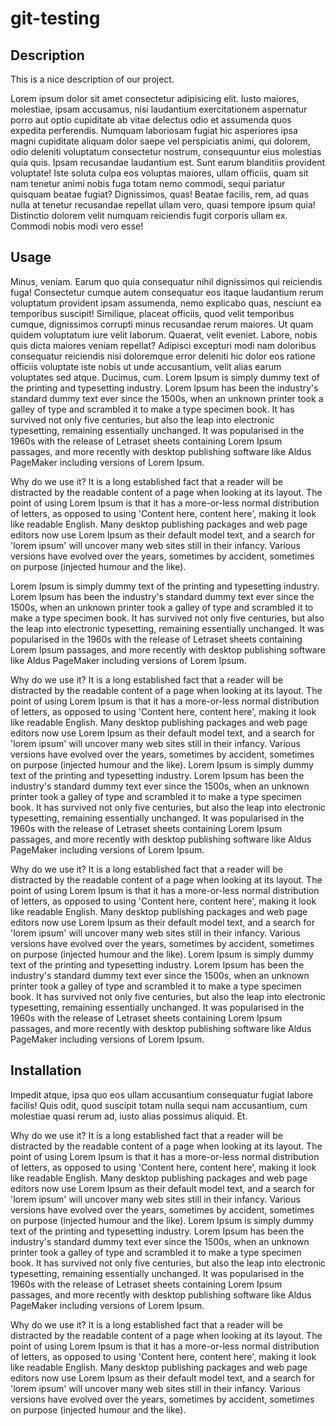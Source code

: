 # git-testing

## Description
This is a nice description of our project.

Lorem ipsum dolor sit amet consectetur adipisicing elit. Iusto maiores, molestiae, ipsam accusamus, nisi laudantium exercitationem aspernatur porro aut optio cupiditate ab vitae delectus odio et assumenda quos expedita perferendis.
Numquam laboriosam fugiat hic asperiores ipsa magni cupiditate aliquam dolor saepe vel perspiciatis animi, qui dolorem, odio deleniti voluptatum consectetur nostrum, consequuntur eius molestias quia quis. Ipsam recusandae laudantium est.
Sunt earum blanditiis provident voluptate! Iste soluta culpa eos voluptas maiores, ullam officiis, quam sit nam tenetur animi nobis fuga totam nemo commodi, sequi pariatur quisquam beatae fugiat? Dignissimos, quas!
Beatae facilis, rem, ad quas nulla at tenetur recusandae repellat ullam vero, quasi tempore ipsum quia! Distinctio dolorem velit numquam reiciendis fugit corporis ullam ex. Commodi nobis modi vero esse!



## Usage
Minus, veniam. Earum quo quia consequatur nihil dignissimos qui reiciendis fuga! Consectetur cumque autem consequatur eos itaque laudantium rerum voluptatum provident ipsam assumenda, nemo explicabo quas, nesciunt ea temporibus suscipit!
Similique, placeat officiis, quod velit temporibus cumque, dignissimos corrupti minus recusandae rerum maiores. Ut quam quidem voluptatum iure velit laborum. Quaerat, velit eveniet. Labore, nobis quis dicta maiores veniam repellat?
Adipisci excepturi modi nam doloribus consequatur reiciendis nisi doloremque error deleniti hic dolor eos ratione officiis voluptate iste nobis ut unde accusantium, velit alias earum voluptates sed atque. Ducimus, cum.
Lorem Ipsum is simply dummy text of the printing and typesetting industry. Lorem Ipsum has been the industry's standard dummy text ever since the 1500s, when an unknown printer took a galley of type and scrambled it to make a type specimen book. It has survived not only five centuries, but also the leap into electronic typesetting, remaining essentially unchanged. It was popularised in the 1960s with the release of Letraset sheets containing Lorem Ipsum passages, and more recently with desktop publishing software like Aldus PageMaker including versions of Lorem Ipsum.

Why do we use it?
It is a long established fact that a reader will be distracted by the readable content of a page when looking at its layout. The point of using Lorem Ipsum is that it has a more-or-less normal distribution of letters, as opposed to using 'Content here, content here', making it look like readable English. Many desktop publishing packages and web page editors now use Lorem Ipsum as their default model text, and a search for 'lorem ipsum' will uncover many web sites still in their infancy. Various versions have evolved over the years, sometimes by accident, sometimes on purpose (injected humour and the like).

Lorem Ipsum is simply dummy text of the printing and typesetting industry. Lorem Ipsum has been the industry's standard dummy text ever since the 1500s, when an unknown printer took a galley of type and scrambled it to make a type specimen book. It has survived not only five centuries, but also the leap into electronic typesetting, remaining essentially unchanged. It was popularised in the 1960s with the release of Letraset sheets containing Lorem Ipsum passages, and more recently with desktop publishing software like Aldus PageMaker including versions of Lorem Ipsum.

Why do we use it?
It is a long established fact that a reader will be distracted by the readable content of a page when looking at its layout. The point of using Lorem Ipsum is that it has a more-or-less normal distribution of letters, as opposed to using 'Content here, content here', making it look like readable English. Many desktop publishing packages and web page editors now use Lorem Ipsum as their default model text, and a search for 'lorem ipsum' will uncover many web sites still in their infancy. Various versions have evolved over the years, sometimes by accident, sometimes on purpose (injected humour and the like).
Lorem Ipsum is simply dummy text of the printing and typesetting industry. Lorem Ipsum has been the industry's standard dummy text ever since the 1500s, when an unknown printer took a galley of type and scrambled it to make a type specimen book. It has survived not only five centuries, but also the leap into electronic typesetting, remaining essentially unchanged. It was popularised in the 1960s with the release of Letraset sheets containing Lorem Ipsum passages, and more recently with desktop publishing software like Aldus PageMaker including versions of Lorem Ipsum.

Why do we use it?
It is a long established fact that a reader will be distracted by the readable content of a page when looking at its layout. The point of using Lorem Ipsum is that it has a more-or-less normal distribution of letters, as opposed to using 'Content here, content here', making it look like readable English. Many desktop publishing packages and web page editors now use Lorem Ipsum as their default model text, and a search for 'lorem ipsum' will uncover many web sites still in their infancy. Various versions have evolved over the years, sometimes by accident, sometimes on purpose (injected humour and the like).
Lorem Ipsum is simply dummy text of the printing and typesetting industry. Lorem Ipsum has been the industry's standard dummy text ever since the 1500s, when an unknown printer took a galley of type and scrambled it to make a type specimen book. It has survived not only five centuries, but also the leap into electronic typesetting, remaining essentially unchanged. It was popularised in the 1960s with the release of Letraset sheets containing Lorem Ipsum passages, and more recently with desktop publishing software like Aldus PageMaker including versions of Lorem Ipsum.


## Installation
Impedit atque, ipsa quo eos ullam accusantium consequatur fugiat labore facilis! Quis odit, quod suscipit totam nulla sequi nam accusantium, cum molestiae quasi rerum ad, iusto alias possimus aliquid. Et.


Why do we use it?
It is a long established fact that a reader will be distracted by the readable content of a page when looking at its layout. The point of using Lorem Ipsum is that it has a more-or-less normal distribution of letters, as opposed to using 'Content here, content here', making it look like readable English. Many desktop publishing packages and web page editors now use Lorem Ipsum as their default model text, and a search for 'lorem ipsum' will uncover many web sites still in their infancy. Various versions have evolved over the years, sometimes by accident, sometimes on purpose (injected humour and the like).
Lorem Ipsum is simply dummy text of the printing and typesetting industry. Lorem Ipsum has been the industry's standard dummy text ever since the 1500s, when an unknown printer took a galley of type and scrambled it to make a type specimen book. It has survived not only five centuries, but also the leap into electronic typesetting, remaining essentially unchanged. It was popularised in the 1960s with the release of Letraset sheets containing Lorem Ipsum passages, and more recently with desktop publishing software like Aldus PageMaker including versions of Lorem Ipsum.

Why do we use it?
It is a long established fact that a reader will be distracted by the readable content of a page when looking at its layout. The point of using Lorem Ipsum is that it has a more-or-less normal distribution of letters, as opposed to using 'Content here, content here', making it look like readable English. Many desktop publishing packages and web page editors now use Lorem Ipsum as their default model text, and a search for 'lorem ipsum' will uncover many web sites still in their infancy. Various versions have evolved over the years, sometimes by accident, sometimes on purpose (injected humour and the like).
